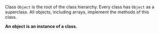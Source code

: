 Class `Object` is the root of the class hierarchy. Every class has `Object` as a superclass. All objects, including arrays, implement the methods of this class.

**An object is an instance of a class.**